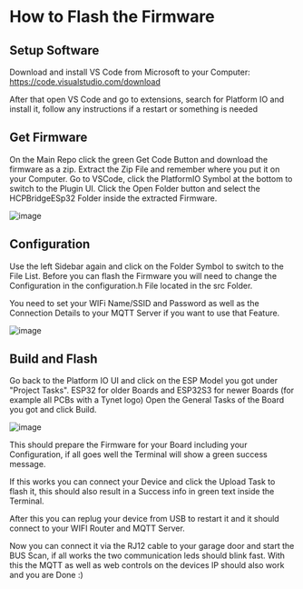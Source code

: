 # How to Flash the Firmware

## Setup Software

Download and install VS Code from Microsoft to your Computer: https://code.visualstudio.com/download

After that open VS Code and go to extensions, search for Platform IO and install it, follow any instructions if a restart or something is needed

## Get Firmware

On the Main Repo click the green Get Code Button and download the firmware as a zip.
Extract the Zip File and remember where you put it on your Computer.
Go to VSCode, click the PlatformIO Symbol at the bottom to switch to the Plugin UI.
Click the Open Folder button and select the HCPBridgeESp32 Folder inside the extracted Firmware.

![image](https://github.com/Tysonpower/HCPBridgeMqtt_tynet/assets/13482963/f9891283-b9a5-4fdc-9477-f59746e950ea)


## Configuration

Use the left Sidebar again and click on the Folder Symbol to switch to the File List.
Before you can flash the Firmware you will need to change the Configuration in the configuration.h File located in the src Folder.

You need to set your WIFi Name/SSID and Password as well as the Connection Details to your MQTT Server if you want to use that Feature.

![image](https://github.com/Tysonpower/HCPBridgeMqtt_tynet/assets/13482963/9786d451-61fb-4b38-8485-4b60e7a8d742)


## Build and Flash

Go back to the Platform IO UI and click on the ESP Model you got under "Project Tasks".
ESP32 for older Boards and ESP32S3 for newer Boards (for example all PCBs with a Tynet logo)
Open the General Tasks of the Board you got and click Build.

![image](https://github.com/Tysonpower/HCPBridgeMqtt_tynet/assets/13482963/7d6298ac-5657-4e49-9298-fd35af509271)

This should prepare the Firmware for your Board including your Configuration, if all goes well the Terminal will show a green success message.

If this works you can connect your Device and click the Upload Task to flash it, this should also result in a Success info in green text inside the Terminal.

After this you can replug your device from USB to restart it and it should connect to your WIFI Router and MQTT Server.

Now you can connect it via the RJ12 cable to your garage door and start the BUS Scan, if all works the two communication leds should blink fast.
With this the MQTT as well as web controls on the devices IP should also work and you are Done :)
